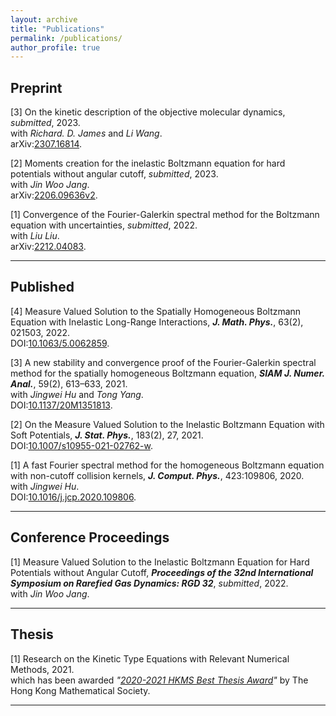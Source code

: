 ```yaml
---
layout: archive
title: "Publications"
permalink: /publications/
author_profile: true
---
```




Preprint 
-----------

[3] On the kinetic description of the objective molecular dynamics, _submitted_, 2023.<br>
with _Richard. D. James_ and _Li Wang_.<br>
     arXiv:[2307.16814](https://arxiv.org/abs/2307.16814). 


[2] Moments creation for the inelastic Boltzmann equation for hard potentials without angular cutoff, _submitted_, 2023.<br>
     with _Jin Woo Jang_.<br>
     arXiv:[2206.09636v2](https://arxiv.org/abs/2206.09636v2). 


[1] Convergence of the Fourier-Galerkin spectral method for the Boltzmann equation with uncertainties, _submitted_, 2022.<br>
     with _Liu Liu_.<br>
     arXiv:[2212.04083](https://arxiv.org/abs/2212.04083). 


     
-----------  


Published
-----
[4] Measure Valued Solution to the Spatially Homogeneous Boltzmann Equation with Inelastic Long-Range Interactions, _**J. Math. Phys.**_, 63(2), 021503, 2022.<br>
    DOI:[10.1063/5.0062859](https://doi.org/10.1063/5.0062859).

[3] A new stability and convergence proof of the Fourier-Galerkin spectral method for the spatially homogeneous Boltzmann equation, _**SIAM J. Numer. Anal.**_, 59(2), 613–633, 2021.<br>
    with _Jingwei Hu_ and _Tong Yang_.<br>
    DOI:[10.1137/20M1351813](https://doi.org/10.1137/20M1351813).
    
[2] On the Measure Valued Solution to the Inelastic Boltzmann Equation with Soft Potentials, _**J. Stat. Phys.**_, 183(2), 27, 2021. <br>
    DOI:[10.1007/s10955-021-02762-w](https://doi.org/10.1007/s10955-021-02762-w).

[1] A fast Fourier spectral method for the homogeneous Boltzmann equation with non-cutoff collision kernels, _**J. Comput. Phys.**_, 423:109806, 2020. <br>
    with _Jingwei Hu_.<br>
    DOI:[10.1016/j.jcp.2020.109806](https://doi.org/10.1016/j.jcp.2020.109806). 
    
 ---------
 
Conference Proceedings
-----

[1] Measure Valued Solution to the Inelastic Boltzmann Equation for Hard Potentials without Angular Cutoff, _**Proceedings of the 32nd International Symposium on Rarefied Gas Dynamics: RGD 32**_, _submitted_, 2022. <br>
    with _Jin Woo Jang_.<br>
    
 ---------
 

Thesis
-------
[1] Research on the Kinetic Type Equations with Relevant Numerical Methods, 2021.<br>
    which has been awarded _"[2020-2021 HKMS Best Thesis Award](/files/Best_Thesis_Award_KQ.pdf)"_ by The Hong Kong Mathematical Society.
    
-------
